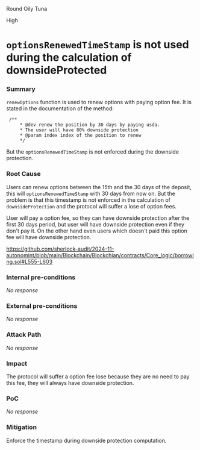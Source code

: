 Round Oily Tuna

High

# `optionsRenewedTimeStamp` is not used during the calculation of downsideProtected

### Summary

`renewOptions` function is used to renew options with paying option fee. It is stated in the documentation of the method: 
```solidity
 /**
     * @dev renew the position by 30 days by paying usda.
     * The user will have 80% downside protection
     * @param index index of the position to renew
     */
```
But the `optionsRenewedTimeStamp` is not enforced during the downside protection.

### Root Cause

Users can renew options between the 15th and the 30 days of the deposit, this will `optionsRenewedTimeStamp` with 30 days from now on. But the problem is that this timestamp is not enforced in the calculation of `downsideProtection` and the protocol will suffer a lose of option fees. 

User will pay a option fee, so they can have downside protection after the first 30 days period, but user will have downside protection even if they don't pay it. On the other hand even users which doesn't paid this option fee will have downside protection. 

https://github.com/sherlock-audit/2024-11-autonomint/blob/main/Blockchain/Blockchian/contracts/Core_logic/borrowing.sol#L555-L603

### Internal pre-conditions

_No response_

### External pre-conditions

_No response_

### Attack Path

_No response_

### Impact

The protocol will suffer a option fee lose because they are no need to pay this fee, they will always have downside protection.

### PoC

_No response_

### Mitigation

Enforce the timestamp during downside protection computation.